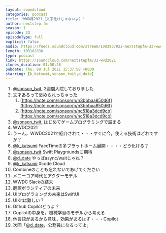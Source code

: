 ```yaml
---
layout: soundcloud
categories: podcast
title: 'WWD痔2021（文字化けじゃないよ）'
author: nextstep.fm
season: 1
episode: 33
episodeType: full
explicit: false
audio: https://feeds.soundcloud.com/stream/1083957922-nextstepfm-33-wwd2021.mp3
length: 103182836
type: podcast
link: https://soundcloud.com/nextstepfm/33-wwd2021
itunes_duration: 01:50:26
pubdate: Thu, 08 Jul 2021 15:37:58 +0000
starring: [k_katsumi,sonson_twit,d_date]
---
```


1. [@sonson_twit](https://twitter.com/@sonson_twit), 2週間入院しておりました
2. 文才あるって褒められっちゃった
    1. [https://note.com/sonson/n/n3bbbaa850d6f](https://note.com/sonson/n/n3bbbaa850d6f)
    2. [https://note.com/sonson/n/nc518a3dcd9cb](https://note.com/sonson/n/nc518a3dcd9cb)
3. [@sonson_twit](https://twitter.com/@sonson_twit), はじめてゲームプログラミングで詰まる
4. WWDC2021
5. うーん，WWDC2021で紹介されて・・・すぐに今，使える技術はどれですか？
6. [@k_katsumi](https://twitter.com/@k_katsumi) FaceTimeの多プラットホーム展開・・・・どう化ける？
7. [@sonson_twit](https://twitter.com/@sonson_twit) Swift Playgroundsに期待
8. [@d_date](https://twitter.com/@d_date) やっぱasync/waitじゃね？
9.  [@k_katsumi](https://twitter.com/@k_katsumi) Xcode Cloud
10. Combineのことも忘れないであげてください
11. メニーコア時代とアクターモデル
12. WWDC Slackの結末
13. 翻訳ボランティアの未来
14. UIプログラミングの未来はSwiftUI
15. UIKitは難しい？
16. Github Copilotどうよ？
17. Copilotの中身を，機械学習のモデルから考える
18. 他言語があるから意味，効果があるはず・・・Copilot
19. 次回「[@d_date](https://twitter.com/@d_date)，公務員になるってよ」
